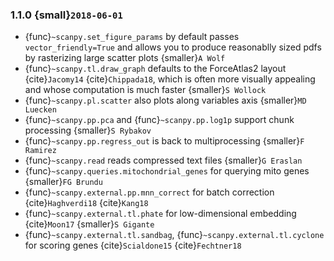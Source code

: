 ### 1.1.0 {small}`2018-06-01`

- {func}`~scanpy.set_figure_params` by default passes `vector_friendly=True` and allows you to produce reasonablly sized pdfs by rasterizing large scatter plots {smaller}`A Wolf`
- {func}`~scanpy.tl.draw_graph` defaults to the ForceAtlas2 layout {cite}`Jacomy14` {cite}`Chippada18`, which is often more visually appealing and whose computation is much faster {smaller}`S Wollock`
- {func}`~scanpy.pl.scatter` also plots along variables axis {smaller}`MD Luecken`
- {func}`~scanpy.pp.pca` and {func}`~scanpy.pp.log1p` support chunk processing {smaller}`S Rybakov`
- {func}`~scanpy.pp.regress_out` is back to multiprocessing {smaller}`F Ramirez`
- {func}`~scanpy.read` reads compressed text files {smaller}`G Eraslan`
- {func}`~scanpy.queries.mitochondrial_genes` for querying mito genes {smaller}`FG Brundu`
- {func}`~scanpy.external.pp.mnn_correct` for batch correction {cite}`Haghverdi18` {cite}`Kang18`
- {func}`~scanpy.external.tl.phate` for low-dimensional embedding {cite}`Moon17` {smaller}`S Gigante`
- {func}`~scanpy.external.tl.sandbag`, {func}`~scanpy.external.tl.cyclone` for scoring genes {cite}`Scialdone15` {cite}`Fechtner18`
